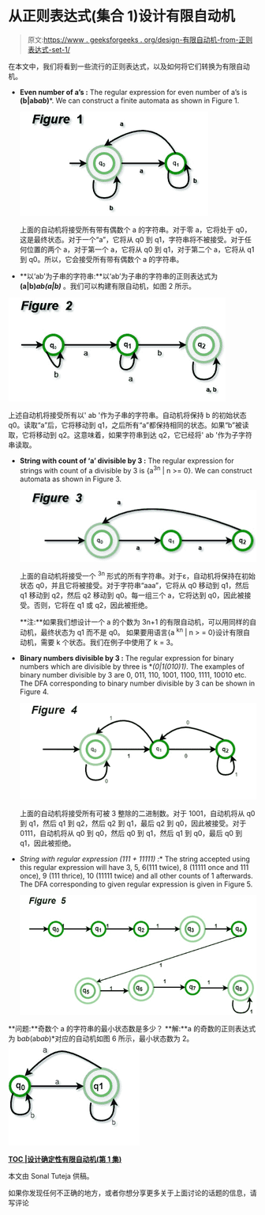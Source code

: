 # 从正则表达式(集合 1)设计有限自动机

> 原文:[https://www . geeksforgeeks . org/design-有限自动机-from-正则表达式-set-1/](https://www.geeksforgeeks.org/designing-finite-automata-from-regular-expression-set-1/)

在本文中，我们将看到一些流行的正则表达式，以及如何将它们转换为有限自动机。

*   **Even number of a’s :** The regular expression for even number of a’s is **(b|ab*ab*)***. We can construct a finite automata as shown in Figure 1.

    [![automata](img/1d0d5ec10d4de5a658d6fb3621145140.png)](https://media.geeksforgeeks.org/wp-content/uploads/automatafigure1.jpg)

    上面的自动机将接受所有带有偶数个 a 的字符串。对于零 a，它将处于 q0，这是最终状态。对于一个“a”，它将从 q0 到 q1，字符串将不被接受。对于任何位置的两个 a，对于第一个 a，它将从 q0 到 q1，对于第二个 a，它将从 q1 到 q0。所以，它会接受所有带有偶数个 a 的字符串。

*   **以‘ab’为子串的字符串:**以‘ab’为子串的字符串的正则表达式为 **(a|b)*ab(a|b)*** 。我们可以构建有限自动机，如图 2 所示。

[![fig 2](img/994ae7c520fab12f62c7c84a01bbd155.png)](https://media.geeksforgeeks.org/wp-content/uploads/Automatafigure2.jpg)

上述自动机将接受所有以' ab '作为子串的字符串。自动机将保持 b 的初始状态 q0。读取“a”后，它将移动到 q1，之后所有“a”都保持相同的状态。如果“b”被读取，它将移动到 q2。这意味着，如果字符串到达 q2，它已经将' ab '作为子字符串读取。

*   **String with count of ‘a’ divisible by 3 :** The regular expression for strings with count of a divisible by 3 is {a<sup>3n</sup> | n >= 0}. We can construct automata as shown in Figure 3.

    [![fig 3](img/92f93cfbac67444abe032e2cabbb0ff1.png)](https://media.geeksforgeeks.org/wp-content/uploads/automatafigure3.jpg)

    上面的自动机将接受一个 <sup>3n</sup> 形式的所有字符串。对于ɛ，自动机将保持在初始状态 q0，并且它将被接受。对于字符串“aaa”，它将从 q0 移动到 q1，然后 q1 移动到 q2，然后 q2 移动到 q0。每一组三个 a，它将达到 q0，因此被接受。否则，它将在 q1 或 q2，因此被拒绝。

    **注:**如果我们想设计一个 a 的个数为 3n+1 的有限自动机，可以用同样的自动机，最终状态为 q1 而不是 q0。
    如果要用语言{a <sup>kn</sup> | n > = 0}设计有限自动机，需要 k 个状态。我们在例子中使用了 k = 3。

*   **Binary numbers divisible by 3 :** The regular expression for binary numbers which are divisible by three is **(0|1(01*0)*1)***. The examples of binary number divisible by 3 are 0, 011, 110, 1001, 1100, 1111, 10010 etc. The DFA corresponding to binary number divisible by 3 can be shown in Figure 4.

    [![fig 4](img/5a534b64ba6fddd471f0f170ff078679.png)](https://media.geeksforgeeks.org/wp-content/uploads/automata3tuple.jpg)

    上面的自动机将接受所有可被 3 整除的二进制数。对于 1001，自动机将从 q0 到 q1，然后 q1 到 q2，然后 q2 到 q1，最后 q2 到 q0，因此被接受。对于 0111，自动机将从 q0 到 q0，然后 q0 到 q1，然后 q1 到 q0，最后 q0 到 q1，因此被拒绝。

*   **String with regular expression (111 + 11111)* :** The string accepted using this regular expression will have 3, 5, 6(111 twice), 8 (11111 once and 111 once), 9 (111 thrice), 10 (11111 twice) and all other counts of 1 afterwards. The DFA corresponding to given regular expression is given in Figure 5.

    [![fig 5](img/79e40564f79cb813053c365d147874be.png)](https://media.geeksforgeeks.org/wp-content/uploads/Automata8tuple.jpg)

**问题:**奇数个 a 的字符串的最小状态数是多少？
**解:**a 的奇数的正则表达式为 b*ab*(ab*ab*)*对应的自动机如图 6 所示，最小状态数为 2。
[![fig 6](img/ff02174e756f62745c9c8a49fe4acbed.png)](https://media.geeksforgeeks.org/wp-content/uploads/automata2tuple.jpg)

**[TOC |设计确定性有限自动机(第 1 集)](https://www.geeksforgeeks.org/toc-designing-deterministic-finite-automata-set-1/)**

本文由 Sonal Tuteja 供稿。

如果你发现任何不正确的地方，或者你想分享更多关于上面讨论的话题的信息，请写评论